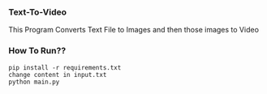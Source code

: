 ### Text-To-Video

This Program Converts Text File to Images and then those images to Video

### How To Run??

    pip install -r requirements.txt
    change content in input.txt
    python main.py
